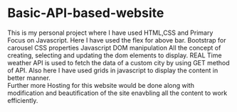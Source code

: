 # Basic-API-based-website
This is my personal project where I have used HTML,CSS and Primary Focus on Javascript.
Here I have used the flex for above bar.
Bootstrap for carousel
CSS properties
Javascript DOM manipulation
All the concept of creating, selecting and updating the dom elements to display.
REAL Time weather API is used to fetch the data of a custom city by using GET method of API.
Also here I have used grids in javascript to display the content in better manner.\
Further more Hosting for this website would be done along with modification and beautification of the site enavbling all the content to work efficiently.
